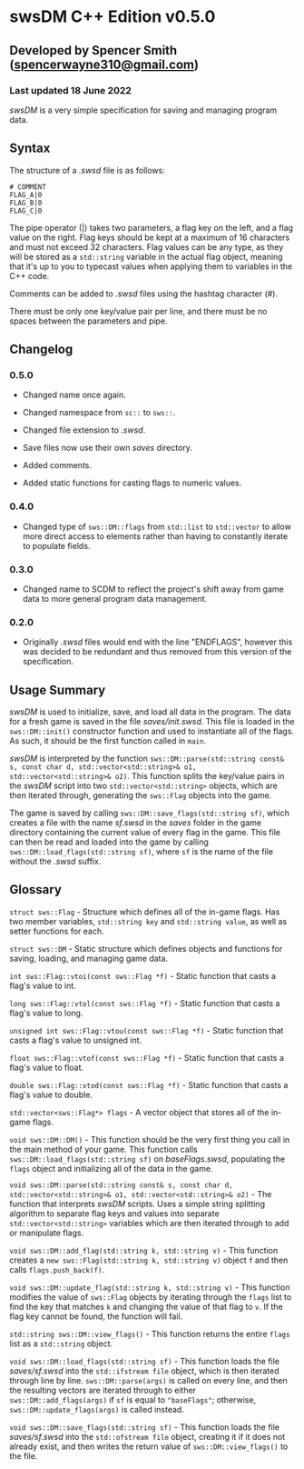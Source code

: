 # swsDM C++ Edition v0.5.0
## Developed by Spencer Smith (spencerwayne310@gmail.com)
### Last updated 18 June 2022

*swsDM* is a very simple specification for saving and managing program data. 

## Syntax
The structure of a *.swsd* file is as follows:

```
# COMMENT
FLAG_A|0
FLAG_B|0
FLAG_C|0
```

The pipe operator (|) takes two parameters, a flag key on the left, and a flag value on the right. Flag keys should be kept at a maximum of 16 characters and must not exceed 32 characters. Flag values can be any type, as they will be stored as a `std::string` variable in the actual flag object, meaning that it's up to you to typecast values when applying them to variables in the C++ code. 

Comments can be added to *.swsd* files using the hashtag character (#).

There must be only one key/value pair per line, and there must be no spaces between the parameters and pipe. 

## Changelog

### 0.5.0

- Changed name once again.

- Changed namespace from `sc::` to `sws::`.

- Changed file extension to *.swsd*.

- Save files now use their own *saves* directory.

- Added comments.

- Added static functions for casting flags to numeric values.

### 0.4.0

- Changed type of `sws::DM::flags` from `std::list` to `std::vector` to allow more direct access to elements rather than having to constantly iterate to populate fields.

### 0.3.0

- Changed name to SCDM to reflect the project's shift away from game data to more general program data management.

### 0.2.0

- Originally *.swsd* files would end with the line "ENDFLAGS", however this was decided to be redundant and thus removed from this version of the specification.

## Usage Summary
*swsDM* is used to initialize, save, and load all data in the program. The data for a fresh game is saved in the file *saves/init.swsd*. This file is loaded in the `sws::DM::init()` constructor function and used to instantiate all of the flags. As such, it should be the first function called in `main`.

*swsDM* is interpreted by the function `sws::DM::parse(std::string const& s, const char d, std::vector<std::string>& o1, std::vector<std::string>& o2)`. This function splits the key/value pairs in the *swsDM* script into two `std::vector<std::string>` objects, which are then iterated through, generating the `sws::Flag` objects into the game.

The game is saved by calling `sws::DM::save_flags(std::string sf)`, which creates a file with the name *sf.swsd* in the *saves* folder in the game directory containing the current value of every flag in the game. This file can then be read and loaded into the game by calling `sws::DM::load_flags(std::string sf)`, where `sf` is the name of the file without the *.swsd* suffix. 

## Glossary
`struct sws::Flag` - Structure which defines all of the in-game flags. Has two member variables, `std::string key` and `std::string value`, as well as setter functions for each.

`struct sws::DM` - Static structure which defines objects and functions for saving, loading, and managing game data. 

`int sws::Flag::vtoi(const sws::Flag *f)` - Static function that casts a flag's value to int. 

`long sws::Flag::vtol(const sws::Flag *f)` - Static function that casts a flag's value to long. 

`unsigned int sws::Flag::vtou(const sws::Flag *f)` - Static function that casts a flag's value to unsigned int. 

`float sws::Flag::vtof(const sws::Flag *f)` - Static function that casts a flag's value to float. 

`double sws::Flag::vtod(const sws::Flag *f)` - Static function that casts a flag's value to double. 

`std::vector<sws::Flag*> flags` - A vector object that stores all of the in-game flags.

`void sws::DM::DM()` - This function should be the very first thing you call in the main method of your game. This function calls `sws::DM::load_flags(std::string sf)` on *baseFlags.swsd*, populating the `flags` object and initializing all of the data in the game.

`void sws::DM::parse(std::string const& s, const char d, std::vector<std::string>& o1, std::vector<std::string>& o2)` - The function that interprets *swsDM* scripts. Uses a simple string splitting algorithm to separate flag keys and values into separate `std::vector<std::string>` variables which are then iterated through to add or manipulate flags. 

`void sws::DM::add_flag(std::string k, std::string v)` - This function creates a `new sws::Flag(std::string k, std::string v)` object `f` and then calls `flags.push_back(f)`.

`void sws::DM::update_flag(std::string k, std::string v)` - This function modifies the value of `sws::Flag` objects by iterating through the `flags` list to find the key that matches `k` and changing the value of that flag to `v`. If the flag key cannot be found, the function will fail. 

`std::string sws::DM::view_flags()` - This function returns the entire `flags` list as a `std::string` object. 

`void sws::DM::load_flags(std::string sf)` - This function loads the file *saves/sf.swsd* into the `std::ifstream file` object, which is then iterated through line by line. `sws::DM::parse(args)` is called on every line, and then the resulting vectors are iterated through to either `sws::DM::add_flags(args)` if `sf` is equal to `"baseFlags"`; otherwise, `sws::DM::update_flags(args)` is called instead. 

`void sws::DM::save_flags(std::string sf)` - This function loads the file *saves/sf.swsd* into the `std::ofstream file` object, creating it if it does not already exist, and then writes the return value of `sws::DM::view_flags()` to the file. 
